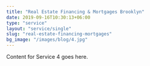 ```yaml
---
title: "Real Estate Financing & Mortgages Brooklyn"
date: 2019-09-16T10:30:13+06:00
type: "service"
layout: "service/single"
slug: "real-estate-financing-mortgages"
bg_image: "/images/blog/4.jpg"
---
```



Content for Service 4 goes here.
